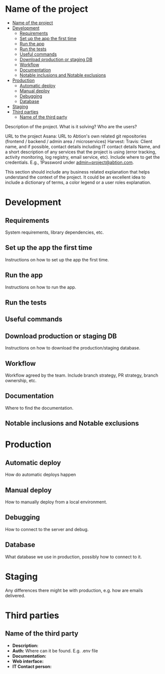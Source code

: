 # Name of the project

- [Name of the project](#name-of-the-project)
- [Development](#development)
  * [Requirements](#requirements)
  * [Set up the app the first time](#set-up-the-app-the-first-time)
  * [Run the app](#run-the-app)
  * [Run the tests](#run-the-tests)
  * [Useful commands](#useful-commands)
  * [Download production or staging DB](#download-production-or-staging-db)
  * [Workflow](#workflow)
  * [Documentation](#documentation)
  * [Notable inclusions and Notable exclusions](#notable-inclusions-and-notable-exclusions)
- [Production](#production)
  * [Automatic deploy](#automatic-deploy)
  * [Manual deploy](#manual-deploy)
  * [Debugging](#debugging)
  * [Database](#database)
- [Staging](#staging)
- [Third parties](#third-parties)
  * [Name of the third party](#name-of-the-third-party)

Description of the project. What is it solving? Who are the users?

URL to the project
Asana:
URL to Abtion's own related git repositories (frontend / backend / admin area / microservices)
Harvest:
Travis:
Client name, and if possible, contact details including IT contact details
Name, and a short description of any services that the project is using (error tracking, activity monitoring, log registry, email service, etc). Include where to get the credentials. E.g., 1Password under admin+project@abtion.com.

This section should include any business related explanation that helps understand the context of the project. It could be an excellent idea to include a dictionary of terms, a color legend or a user roles explanation.

# Development

## Requirements

System requirements, library dependencies, etc.

## Set up the app the first time

Instructions on how to set up the app the first time.

## Run the app

Instructions on how to run the app.

## Run the tests

## Useful commands

## Download production or staging DB

Instructions on how to download the production/staging database.

## Workflow

Workflow agreed by the team. Include branch strategy, PR strategy, branch ownership, etc.

## Documentation

Where to find the documentation.

## Notable inclusions and Notable exclusions

# Production

## Automatic deploy

How do automatic deploys happen

## Manual deploy

How to manually deploy from a local environment.

## Debugging

How to connect to the server and debug.

## Database

What database we use in production, possibly how to connect to it.

# Staging

Any differences there might be with production, e.g. how are emails delivered.

# Third parties

## Name of the third party

- **Description:** 
- **Auth:** Where can it be found. E.g. .env file
- **Documentation:**
- **Web interface:**  
- **IT Contact person:**
